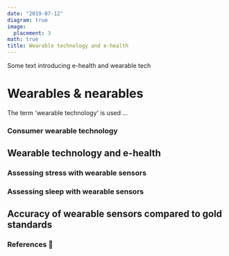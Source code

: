 ```yaml
---
date: "2019-07-12"
diagram: true
image:
  placement: 3
math: true
title: Wearable technology and e-health
---
```


Some text introducing e-health and wearable tech

# Wearables & nearables

The term 'wearable technology' is used ...

### Consumer wearable technology

## Wearable technology and e-health

### Assessing stress with wearable sensors

### Assessing sleep with wearable sensors

## Accuracy of wearable sensors compared to gold standards


### References 🙌
